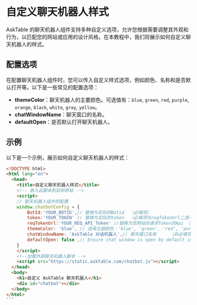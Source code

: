 # 自定义聊天机器人样式

AskTable 的聊天机器人组件支持多种自定义选项，允许您根据需要调整其外观和行为，以匹配您的网站或应用的设计风格。在本教程中，我们将展示如何自定义聊天机器人的样式。

## 配置选项

在配置聊天机器人组件时，您可以传入自定义样式选项，例如颜色、名称和是否默认打开等。以下是一些常见的配置选项：

- **themeColor**：聊天机器人的主要颜色。可选值有：`blue`, `green`, `red`, `purple`, `orange`, `black`, `white`, `gray`, `yellow`。
- **chatWindowName**：聊天窗口的名称。
- **defaultOpen**：是否默认打开聊天机器人。


## 示例

以下是一个示例，展示如何自定义聊天机器人的样式：

````html
<!DOCTYPE html>
<html lang="en">
  <head>
    <title>自定义聊天机器人样式</title>
    <!-- 嵌入此脚本到目标网站 -->
    <script>
    // 聊天机器人组件的配置
    window.chatbotConfig = {
        BotId:'YOUR_BOTID',// 替换为实际的Botid  （必填项）
        token:'YOUR_TOKEN' // 替换为实际的token  （必填项与reqTokenUrl二选一）
        reqTokenUrl:'YOUR_REQ_API_Token' //替换为您网站的请求Token的Api （必填项与token二选一）
        themeColor: 'blue', // 选择主题颜色：'blue', 'green', 'red', 'purple', 'orange', 'black', 'white', 'gray', 'yellow' （非必填项）
        chatWindowName: 'AskTable 对话机器人',// 聊天窗口名称     （非必填项）
        defaultOpen: false ,// Ensure chat window is open by default in this context  （非必填项）
    }
    </script>
    <!--加载外部聊天机器人脚本 -->
    <script src="https://static.asktable.com/chatbot.js"></script>
  </head>
  <body>
    <h1>自定义 AskTable 聊天机器人</h1>
    <div id="chatbot"></div>
  </body>
</html>
```
